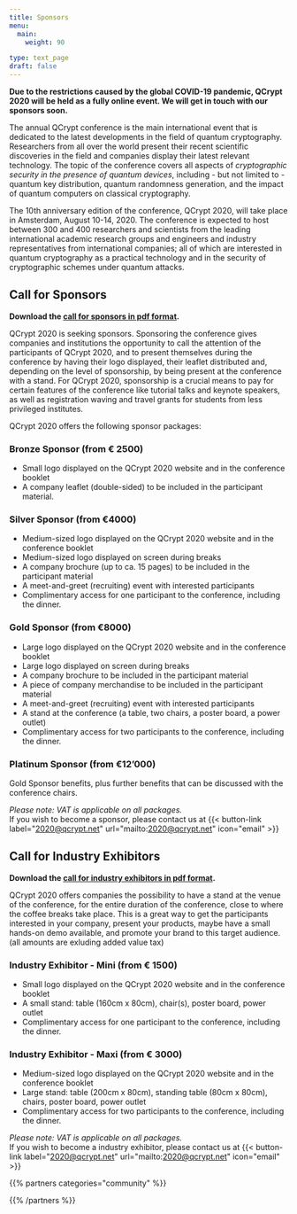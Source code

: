 ```yaml
---
title: Sponsors
menu:
  main:
    weight: 90

type: text_page
draft: false
---
```


**Due to the restrictions caused by the global COVID-19 pandemic, QCrypt 2020 will be held as a fully online event. We will get in touch with our sponsors soon.**

The annual QCrypt conference is the main international event that is dedicated to the latest developments in the field of quantum cryptography. Researchers from all over the world present their recent scientific discoveries in the field and companies display their latest relevant technology. The topic of the conference covers all aspects of *cryptographic security in the presence of quantum devices*, including - but not limited to - quantum key distribution, quantum randomness generation, and the impact of quantum computers on classical cryptography.

The 10th anniversary edition of the conference, QCrypt 2020, will take place in Amsterdam, August 10-14, 2020. The conference is expected to host between 300 and 400 researchers and scientists from the leading international academic research groups and engineers and industry representatives from international companies; all of which are interested in quantum cryptography as a practical technology and in the security of cryptographic schemes under quantum attacks.

## Call for Sponsors
**Download the <a href="/pdf/QCrypt_2020_sponsors.pdf" download>call for sponsors in pdf format</a>.**

QCrypt 2020 is seeking sponsors. Sponsoring the conference gives companies and institutions the opportunity to call the attention of the participants of QCrypt 2020, and to present themselves during the conference by having their logo displayed, their leaflet distributed and, depending on the level of sponsorship, by being present at the conference with a stand. For QCrypt 2020, sponsorship is a crucial means to pay for certain features of the conference like tutorial talks and keynote speakers, as well as registration waving and travel grants for students from less privileged institutes.

QCrypt 2020 offers the following sponsor packages:

### Bronze Sponsor (from € 2500)
- Small logo displayed on the QCrypt 2020 website and in the conference booklet
- A company leaflet (double-sided) to be included in the participant material.

### Silver Sponsor (from €4000)
- Medium-sized logo displayed on the QCrypt 2020 website and in the conference booklet
- Medium-sized logo displayed on screen during breaks
- A company brochure (up to ca. 15 pages) to be included in the participant material
- A meet-and-greet (recruiting) event with interested participants
- Complimentary access for one participant to the conference, including the dinner.

### Gold Sponsor (from €8000)
- Large logo displayed on the QCrypt 2020 website and in the conference booklet
- Large logo displayed on screen during breaks
- A company brochure to be included in the participant material
- A piece of company merchandise to be included in the participant material
- A meet-and-greet (recruiting) event with interested participants
- A stand at the conference (a table, two chairs, a poster board, a power outlet)
- Complimentary access for two participants to the conference, including the dinner.

### Platinum Sponsor (from €12’000)
Gold Sponsor benefits, plus further benefits that can be discussed with the conference chairs.

<i>Please note: VAT is applicable on all packages.</i><br>
If you wish to become a sponsor, please contact us at
{{< button-link label="2020@qcrypt.net"
                url="mailto:2020@qcrypt.net"
                icon="email" >}}


## Call for Industry Exhibitors
**Download the <a href="/pdf/QCrypt_2020_industry_exhibitors.pdf" download>call for industry exhibitors in pdf format</a>.**

QCrypt 2020 offers companies the possibility to have a stand at the venue of the conference, for the entire duration of the conference, close to where the coffee breaks take place. This is a great way to get the participants interested in your company, present your products, maybe have a small hands-on demo available, and promote your brand to this target audience.
(all amounts are exluding added value tax)

### Industry Exhibitor - Mini (from € 1500)
- Small logo displayed on the QCrypt 2020 website and in the conference booklet
- A small stand: table (160cm x 80cm), chair(s), poster board, power outlet
- Complimentary access for one participant to the conference, including the dinner.

### Industry Exhibitor - Maxi (from € 3000)
- Medium-sized logo displayed on the QCrypt 2020 website and in the conference booklet
- Large stand: table (200cm x 80cm), standing table (80cm x 80cm), chairs, poster board, power outlet
- Complimentary access for two participants to the conference, including the dinner.

<i>Please note: VAT is applicable on all packages.</i><br>
If you wish to become a industry exhibitor, please contact us at
{{< button-link label="2020@qcrypt.net"
                url="mailto:2020@qcrypt.net"
                icon="email" >}}

<!--
{{< button-link label="Become a sponsor"
                url="mailto:2020@qcrypt.net"
                icon="file" >}}
-->


{{% partners categories="community" %}}

{{% /partners %}}
